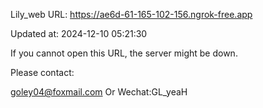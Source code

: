 Lily_web URL: https://ae6d-61-165-102-156.ngrok-free.app

Updated at: 2024-12-10 05:21:30

If you cannot open this URL, the server might be down.

Please contact: 

goley04@foxmail.com Or Wechat:GL_yeaH